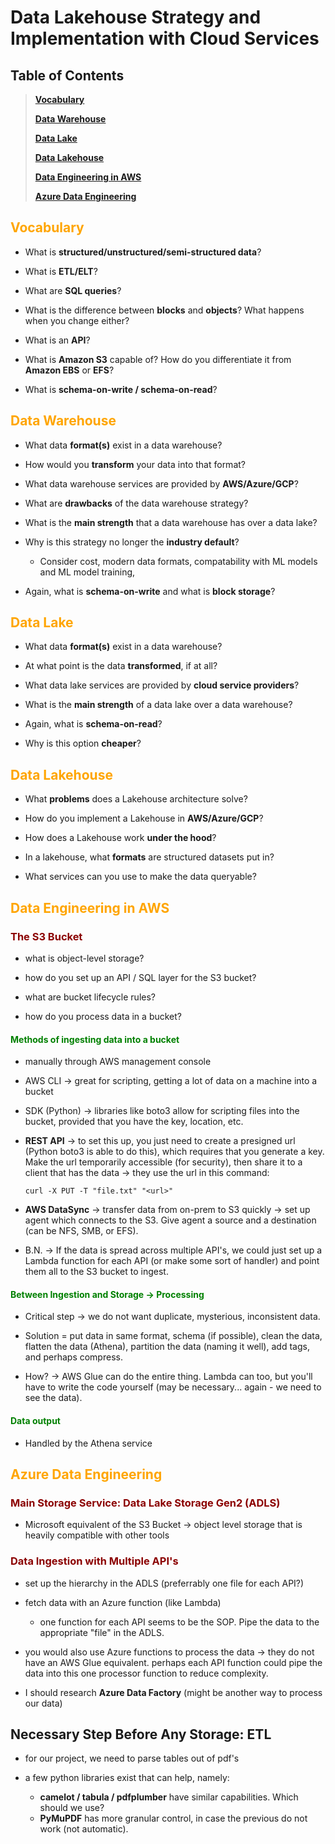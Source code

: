 # Data Lakehouse Strategy and Implementation with Cloud Services
## Table of Contents
>[**Vocabulary**](#vocabulary)
>
>[**Data Warehouse**](#data-warehouse)
>
>[**Data Lake**](#data-lake)
>
>[**Data Lakehouse**](#data-lakehouse)
>
>[**Data Engineering in AWS**](#data-engineering-in-aws)
>
>[**Azure Data Engineering**](#azure-data-engineering)
>
>[]()

## <span style="color:orange">Vocabulary</span>
- What is **structured/unstructured/semi-structured data**?

- What is **ETL/ELT**?
- What are **SQL queries**?
- What is the difference between **blocks** and **objects**? What happens when you change either?
- What is an **API**? 
- What is **Amazon S3** capable of? How do you differentiate it from **Amazon EBS** or **EFS**?
- What is **schema-on-write / schema-on-read**?

## <span style="color:orange">Data Warehouse</span>
- What data **format(s)** exist in a data warehouse?

- How would you **transform** your data into that format?
- What data warehouse services are provided by **AWS/Azure/GCP**?
- What are **drawbacks** of the data warehouse strategy?
- What is the **main strength** that a data warehouse has over a data lake?
- Why is this strategy no longer the **industry default**?
    - Consider cost, modern data formats, compatability with ML models and ML model training, 
- Again, what is **schema-on-write** and what is **block storage**?

## <span style="color:orange">Data Lake</span>
- What data **format(s)** exist in a data warehouse?

- At what point is the data **transformed**, if at all?
- What data lake services are provided by **cloud service providers**?
- What is the **main strength** of a data lake over a data warehouse?
- Again, what is **schema-on-read**?
- Why is this option **cheaper**?

## <span style="color:orange">Data Lakehouse</span>
- What **problems** does a Lakehouse architecture solve?

- How do you implement a Lakehouse in **AWS/Azure/GCP**?
- How does a Lakehouse work **under the hood**?
- In a lakehouse, what **formats** are structured datasets put in?
- What services can you use to make the data queryable?

## <span style="color:orange">Data Engineering in AWS</span>
### <span style="color:darkred">The S3 Bucket</span>
- what is object-level storage?

- how do you set up an API / SQL layer for the S3 bucket?
- what are bucket lifecycle rules?
- how do you process data in a bucket?

#### <span style="color:green">Methods of ingesting data into a bucket</span>
- manually through AWS management console

- AWS CLI -> great for scripting, getting a lot of data on a machine into a bucket
- SDK (Python) -> libraries like boto3 allow for scripting files into the bucket, provided that you have the key, location, etc.
- **REST API** -> to set this up, you just need to create a presigned url (Python boto3 is able to do this), which requires that you generate a key. Make the url temporarily accessible (for security), then share it to a client that has the data -> they use the url in this command:
    ```
    curl -X PUT -T "file.txt" "<url>" 
    ```
- **AWS DataSync** -> transfer data from on-prem to S3 quickly -> set up agent which connects to the S3. Give agent a source and a destination (can be NFS, SMB, or EFS). 
- B.N. -> If the data is spread across multiple API's, we could just set up a Lambda function for each API (or make some sort of handler) and point them all to the S3 bucket to ingest.

#### <span style="color:green">Between Ingestion and Storage -> Processing</span>
- Critical step -> we do not want duplicate, mysterious, inconsistent data.

- Solution = put data in same format, schema (if possible), clean the data, flatten the data (Athena), partition the data (naming it well), add tags, and perhaps compress.
- How? -> AWS Glue can do the entire thing. Lambda can too, but you'll have to write the code yourself (may be necessary... again - we need to see the data).

#### <span style="color:green">Data output</span>
- Handled by the Athena service

## <span style="color:orange">Azure Data Engineering</span>
### <span style="color:darkred">Main Storage Service: Data Lake Storage Gen2 (ADLS)</span>
- Microsoft equivalent of the S3 Bucket -> object level storage that is heavily compatible with other tools

### <span style="color:darkred">Data Ingestion with Multiple API's</span>
- set up the hierarchy in the ADLS (preferrably one file for each API?)

- fetch data with an Azure function (like Lambda)
    - one function for each API seems to be the SOP. Pipe the data to the appropriate "file" in the ADLS.
- you would also use Azure functions to process the data -> they do not have an AWS Glue equivalent. perhaps each API function could pipe the data into this one processor function to reduce complexity.
- I should research **Azure Data Factory** (might be another way to process our data)

## Necessary Step Before Any Storage: ETL
- for our project, we need to parse tables out of pdf's

- a few python libraries exist that can help, namely:
    - **camelot / tabula / pdfplumber** have similar capabilities. Which should we use?
    - **PyMuPDF** has more granular control, in case the previous do not work (not automatic).